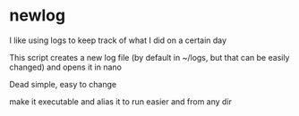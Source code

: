 # newlog

I like using logs to keep track of what I did on a certain day

This script creates a new log file (by default in ~/logs, but that can be easily changed) and opens it in nano

Dead simple, easy to change

make it executable and alias it to run easier and from any dir
